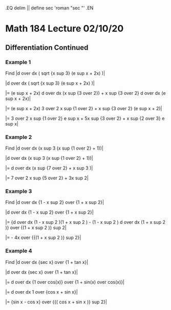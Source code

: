 .EQ
delim ||
define sec 'roman "sec "'
.EN
# Math 184 Lecture 02/10/20
## Differentiation Continued

### Example 1
Find |d over dx ( sqrt {x sup 3} (e sup x + 2x) )|

|d over dx ( sqrt {x sup 3} (e sup x + 2x) )|

|= (e sup x + 2x) d over dx (x sup {3 over 2}) + x sup {3 over 2} d over dx (e sup x + 2x)|

|= (e sup x + 2x) 3 over 2 x sup {1 over 2} + x sup {3 over 2} (e sup x + 2)|

|= 3 over 2 x sup {1 over 2} e sup x + 5x sup {3 over 2} + x sup {2 over 3} e sup x|

### Example 2
Find |d over dx (x sup 3 (x sup {1 over 2} + 1))|

|d over dx (x sup 3 (x sup {1 over 2} + 1))|

|= d over dx (x sup {7 over 2} + x sup 3 )|

|= 7 over 2 x sup {5 over 2} + 3x sup 2|

### Example 3
Find |d over dx {1 - x sup 2} over {1 + x sup 2}|

|d over dx {1 - x sup 2} over {1 + x sup 2}|

|= {d over dx (1 - x sup 2 )(1 + x sup 2 ) - (1 - x sup 2 ) d over dx (1 + x sup 2 )} over {(1 + x sup 2 )} sup 2|

|= - 4x over {{(1 + x sup 2 )} sup 2}|

### Example 4
Find |d over dx {sec x} over {1 + tan x}|

|d over dx {sec x} over {1 + tan x}|

|= d over dx {1 over cos(x)} over {1 + sin(x) over cos(x)}|

|= d over dx 1 over {cos x + sin x}|

|= {sin x - cos x} over {{( cos x + sin x )} sup 2}|
